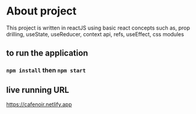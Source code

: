 # About project

This project is written in reactJS using basic react concepts such as,
  prop drilling, useState, useReducer, context api, refs, useEffect, css modules

## to run the application
### `npm install` then `npm start`

## live running URL
https://cafenoir.netlify.app
